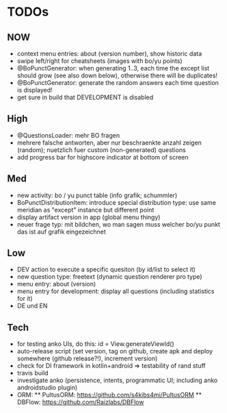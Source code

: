 
# TODOs

## NOW
* context menu entries: about (version number), show historic data
* swipe left/right for cheatsheets (images with bo/yu points)
* @BoPunctGenerator: when generating 1..3, each time the except list should grow (see also down below), otherwise there will be duplicates!
* @BoPunctGenerator: generate the random answers each time question is displayed!
* get sure in build that DEVELOPMENT is disabled

## High
* @QuestionsLoader: mehr BO fragen
* mehrere falsche antworten, aber nur beschraenkte anzahl zeigen (random); nuetzlich fuer custom (non-generated) questions
* add progress bar for highscore indicator at bottom of screen

## Med
* new activity: bo / yu punct table (info grafik; schummler)
* BoPunctDistributionItem: introduce special distribution type: use same meridian as "except" instance but different point
* display artifact version in app (global menu thingy)
* neuer frage typ: mit bildchen, wo man sagen muss welcher bo/yu punkt das ist auf grafik eingezeichnet

## Low
* DEV action to execute a specific quesiton (by id/list to select it)
* new question type: freetext (dynamic question renderer pro type)
* menu entry: about (version)
* menu entry for development: display all questions (including statistics for it)
* DE und EN

## Tech
* for testing anko UIs, do this: id = View.generateViewId()
* auto-release script (set version, tag on github, create apk and deploy somewhere (github release?!), increment version)
* check for DI framework in kotlin+android => testability of rand stuff
* travis build
* investigate anko (persistence, intents, programmatic UI; including anko androidstudio plugin)
* ORM:
** PultusORM: https://github.com/s4kibs4mi/PultusORM
** DBFlow: https://github.com/Raizlabs/DBFlow
